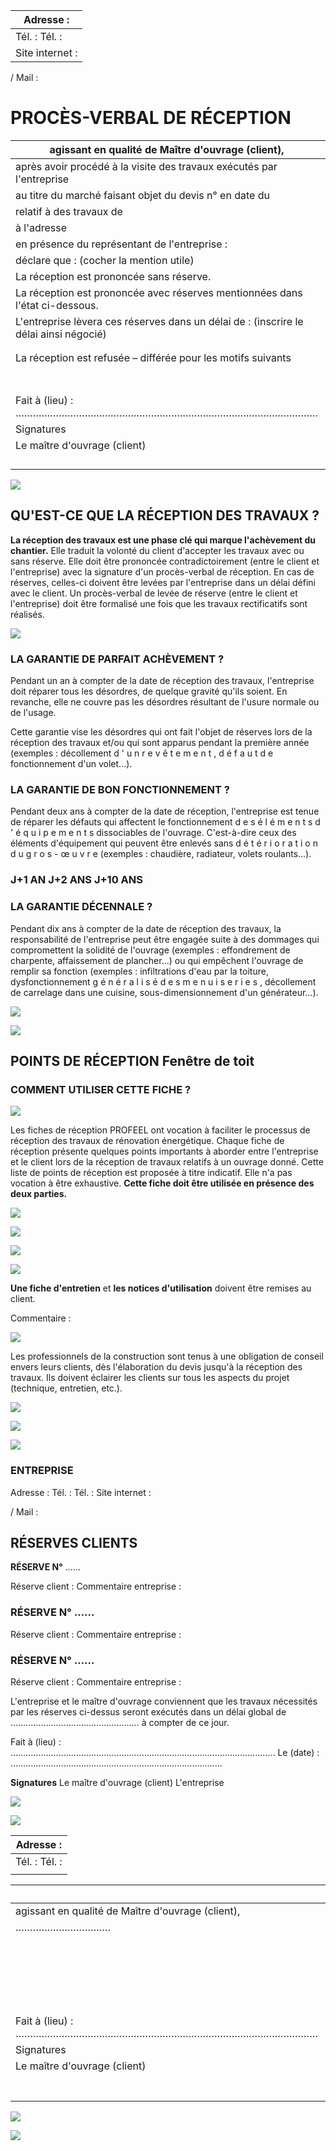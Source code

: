 | Adresse :       |
|-----------------|
| Tél. : Tél. :   |
| Site internet : |

/ Mail :

# PROCÈS-VERBAL DE RÉCEPTION

| agissant en qualité de Maître d'ouvrage (client),                                     |                                          |  |
|---------------------------------------------------------------------------------------|------------------------------------------|--|
| après avoir procédé à la visite des travaux exécutés par l'entreprise<br>             |                                          |  |
| au titre du marché faisant objet du devis n° en date du                               |                                          |  |
| relatif à des travaux de                                                              |                                          |  |
| à l'adresse                                                                           |                                          |  |
| en présence du représentant de l'entreprise :                                         |                                          |  |
| déclare que : (cocher la mention utile)                                               |                                          |  |
| La réception est prononcée sans réserve.                                              |                                          |  |
| La réception est prononcée avec réserves mentionnées dans l'état ci-dessous.          |                                          |  |
| L'entreprise lèvera ces réserves dans un délai de : (inscrire le délai ainsi négocié) |                                          |  |
|                                                                                       |                                          |  |
|                                                                                       |                                          |  |
| La réception est refusée – différée pour les motifs suivants                          |                                          |  |
|                                                                                       |                                          |  |
|                                                                                       |                                          |  |
|                                                                                       |                                          |  |
|                                                                                       |                                          |  |
|                                                                                       |                                          |  |
|                                                                                       |                                          |  |
|                                                                                       |                                          |  |
| Fait à (lieu) : ……………………………………………………………………………………………                                   | Le (date) : ………………………………………………………………………… |  |
| Signatures                                                                            |                                          |  |
| Le maître d'ouvrage (client)                                                          | L'entreprise                             |  |
|                                                                                       |                                          |  |
|                                                                                       |                                          |  |
|                                                                                       |                                          |  |
|                                                                                       |                                          |  |

![](<images/Fiche de réception - Fenêtre de toit/_page_0_Picture_5.jpeg>)

## **QU'EST-CE QUE LA RÉCEPTION DES TRAVAUX ?**

**La réception des travaux est une phase clé qui marque l'achèvement du chantier.** Elle traduit la volonté du client d'accepter les travaux avec ou sans réserve. Elle doit être prononcée contradictoirement (entre le client et l'entreprise) avec la signature d'un procès-verbal de réception. En cas de réserves, celles-ci doivent être levées par l'entreprise dans un délai défini avec le client. Un procès-verbal de levée de réserve (entre le client et l'entreprise) doit être formalisé une fois que les travaux rectificatifs sont réalisés.

![](<images/Fiche de réception - Fenêtre de toit/_page_1_Figure_2.jpeg>)

### **LA GARANTIE DE PARFAIT ACHÈVEMENT ?**

Pendant un an à compter de la date de réception des travaux, l'entreprise doit réparer tous les désordres, de quelque gravité qu'ils soient. En revanche, elle ne couvre pas les désordres résultant de l'usure normale ou de l'usage.

Cette garantie vise les désordres qui ont fait l'objet de réserves lors de la réception des travaux et/ou qui sont apparus pendant la première année (exemples : décollement d ' u n r e v ê t e m e n t , d é f a u t d e fonctionnement d'un volet...).

### **LA GARANTIE DE BON FONCTIONNEMENT ?**

Pendant deux ans à compter de la date de réception, l'entreprise est tenue de réparer les défauts qui affectent le fonctionnement d e s é l é m e n t s d ' é q u i p e m e n t s dissociables de l'ouvrage. C'est-à-dire ceux des éléments d'équipement qui peuvent être enlevés sans d é t é r i o r a t i o n d u g r o s - œ u v r e (exemples : chaudière, radiateur, volets roulants...).

### **J+1 AN J+2 ANS J+10 ANS**

### **LA GARANTIE DÉCENNALE ?**

Pendant dix ans à compter de la date de réception des travaux, la responsabilité de l'entreprise peut être engagée suite à des dommages qui compromettent la solidité de l'ouvrage (exemples : effondrement de charpente, affaissement de plancher...) ou qui empêchent l'ouvrage de remplir sa fonction (exemples : infiltrations d'eau par la toiture, dysfonctionnement g é n é r a l i s é d e s m e n u i s e r i e s , décollement de carrelage dans une cuisine, sous-dimensionnement d'un générateur…).

![](<images/Fiche de réception - Fenêtre de toit/_page_1_Picture_13.jpeg>)

![](<images/Fiche de réception - Fenêtre de toit/_page_1_Picture_15.jpeg>)

## POINTS DE RÉCEPTION **Fenêtre de toit**

### **COMMENT UTILISER CETTE FICHE ?**

![](<images/Fiche de réception - Fenêtre de toit/_page_2_Picture_2.jpeg>)

Les fiches de réception PROFEEL ont vocation à faciliter le processus de réception des travaux de rénovation énergétique. Chaque fiche de réception présente quelques points importants à aborder entre l'entreprise et le client lors de la réception de travaux relatifs à un ouvrage donné. Cette liste de points de réception est proposée à titre indicatif. Elle n'a pas vocation à être exhaustive. **Cette fiche doit être utilisée en présence des deux parties.** 

![](<images/Fiche de réception - Fenêtre de toit/_page_2_Picture_4.jpeg>)

![](<images/Fiche de réception - Fenêtre de toit/_page_2_Picture_5.jpeg>)

![](<images/Fiche de réception - Fenêtre de toit/_page_2_Picture_7.jpeg>)

![](<images/Fiche de réception - Fenêtre de toit/_page_3_Picture_0.jpeg>)

**Une fiche d'entretien** et **les notices d'utilisation** doivent être remises au client.

Commentaire :

![](<images/Fiche de réception - Fenêtre de toit/_page_3_Picture_3.jpeg>)

Les professionnels de la construction sont tenus à une obligation de conseil envers leurs clients, dès l'élaboration du devis jusqu'à la réception des travaux. Ils doivent éclairer les clients sur tous les aspects du projet (technique, entretien, etc.).

![](<images/Fiche de réception - Fenêtre de toit/_page_3_Picture_5.jpeg>)

![](<images/Fiche de réception - Fenêtre de toit/_page_3_Picture_6.jpeg>)

![](<images/Fiche de réception - Fenêtre de toit/_page_3_Picture_7.jpeg>)

### **ENTREPRISE**

Adresse : Tél. : Tél. : Site internet :

/ Mail :

## **RÉSERVES CLIENTS**

**RÉSERVE N°** ……

Réserve client : Commentaire entreprise :

### **RÉSERVE N°** ……

Réserve client : Commentaire entreprise :

### **RÉSERVE N°** ……

Réserve client : Commentaire entreprise :

L'entreprise et le maître d'ouvrage conviennent que les travaux nécessités par les réserves ci-dessus seront exécutés dans un délai global de …………………………………………… à compter de ce jour.

Fait à (lieu) : …………………………………………………………………………………………… Le (date) : …………………………………………………………………………

**Signatures** Le maître d'ouvrage (client) L'entreprise

![](<images/Fiche de réception - Fenêtre de toit/_page_4_Picture_18.jpeg>)

![](<images/Fiche de réception - Fenêtre de toit/_page_4_Picture_20.jpeg>)

| Adresse :     |
|---------------|
| Tél. : Tél. : |
|               |

|                                                     | Je soussigné, Monsieur/Madame                                                                       |  |  |
|-----------------------------------------------------|-----------------------------------------------------------------------------------------------------|--|--|
| agissant en qualité de Maître d'ouvrage (client),   |                                                                                                     |  |  |
| ……………………………                                         | constate la levée des réserves mentionnées dans le PV de réception signé le ……………………………, à effet du |  |  |
|                                                     | au titre du marché faisant objet du devis n° en date du<br>relatif à                                |  |  |
|                                                     | à l'adresse                                                                                         |  |  |
|                                                     | en présence du représentant de l'entreprise :                                                       |  |  |
|                                                     | ……………………………………………………………………………………………………………………………………………………………………………………………………………………………………………………        |  |  |
| Fait à (lieu) : …………………………………………………………………………………………… | Le (date) : …………………………………………………………………………                                                            |  |  |
| Signatures                                          |                                                                                                     |  |  |
| Le maître d'ouvrage (client)                        | L'entreprise                                                                                        |  |  |
|                                                     |                                                                                                     |  |  |
|                                                     |                                                                                                     |  |  |
|                                                     |                                                                                                     |  |  |
|                                                     |                                                                                                     |  |  |
|                                                     |                                                                                                     |  |  |
|                                                     |                                                                                                     |  |  |
|                                                     |                                                                                                     |  |  |

![](<images/Fiche de réception - Fenêtre de toit/_page_5_Picture_5.jpeg>)

![](<images/Fiche de réception - Fenêtre de toit/_page_5_Picture_7.jpeg>)
